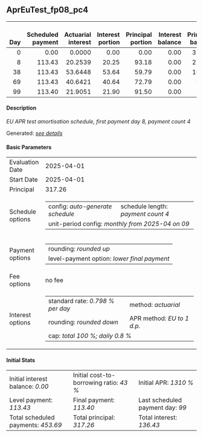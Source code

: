 <h2>AprEuTest_fp08_pc4</h2>
<table>
    <thead style="vertical-align: bottom;">
        <th style="text-align: right;">Day</th>
        <th style="text-align: right;">Scheduled payment</th>
        <th style="text-align: right;">Actuarial interest</th>
        <th style="text-align: right;">Interest portion</th>
        <th style="text-align: right;">Principal portion</th>
        <th style="text-align: right;">Interest balance</th>
        <th style="text-align: right;">Principal balance</th>
        <th style="text-align: right;">Total actuarial interest</th>
        <th style="text-align: right;">Total interest</th>
        <th style="text-align: right;">Total principal</th>
    </thead>
    <tr style="text-align: right;">
        <td class="ci00">0</td>
        <td class="ci01" style="white-space: nowrap;">0.00</td>
        <td class="ci02">0.0000</td>
        <td class="ci03">0.00</td>
        <td class="ci04">0.00</td>
        <td class="ci05">0.00</td>
        <td class="ci06">317.26</td>
        <td class="ci07">0.0000</td>
        <td class="ci08">0.00</td>
        <td class="ci09">0.00</td>
    </tr>
    <tr style="text-align: right;">
        <td class="ci00">8</td>
        <td class="ci01" style="white-space: nowrap;">113.43</td>
        <td class="ci02">20.2539</td>
        <td class="ci03">20.25</td>
        <td class="ci04">93.18</td>
        <td class="ci05">0.00</td>
        <td class="ci06">224.08</td>
        <td class="ci07">20.2539</td>
        <td class="ci08">20.25</td>
        <td class="ci09">93.18</td>
    </tr>
    <tr style="text-align: right;">
        <td class="ci00">38</td>
        <td class="ci01" style="white-space: nowrap;">113.43</td>
        <td class="ci02">53.6448</td>
        <td class="ci03">53.64</td>
        <td class="ci04">59.79</td>
        <td class="ci05">0.00</td>
        <td class="ci06">164.29</td>
        <td class="ci07">73.8986</td>
        <td class="ci08">73.89</td>
        <td class="ci09">152.97</td>
    </tr>
    <tr style="text-align: right;">
        <td class="ci00">69</td>
        <td class="ci01" style="white-space: nowrap;">113.43</td>
        <td class="ci02">40.6421</td>
        <td class="ci03">40.64</td>
        <td class="ci04">72.79</td>
        <td class="ci05">0.00</td>
        <td class="ci06">91.50</td>
        <td class="ci07">114.5407</td>
        <td class="ci08">114.53</td>
        <td class="ci09">225.76</td>
    </tr>
    <tr style="text-align: right;">
        <td class="ci00">99</td>
        <td class="ci01" style="white-space: nowrap;">113.40</td>
        <td class="ci02">21.9051</td>
        <td class="ci03">21.90</td>
        <td class="ci04">91.50</td>
        <td class="ci05">0.00</td>
        <td class="ci06">0.00</td>
        <td class="ci07">136.4458</td>
        <td class="ci08">136.43</td>
        <td class="ci09">317.26</td>
    </tr>
</table>
<h4>Description</h4>
<p><i>EU APR test amortisation schedule, first payment day 8, payment count 4</i></p>
<p>Generated: <i><a href="../GeneratedDate.html">see details</a></i></p>
<h4>Basic Parameters</h4>
<table>
    <tr>
        <td>Evaluation Date</td>
        <td>2025-04-01</td>
    </tr>
    <tr>
        <td>Start Date</td>
        <td>2025-04-01</td>
    </tr>
    <tr>
        <td>Principal</td>
        <td>317.26</td>
    </tr>
    <tr>
        <td>Schedule options</td>
        <td>
            <table>
                <tr>
                    <td>config: <i>auto-generate schedule</i></td>
                    <td>schedule length: <i><i>payment count</i> 4</i></td>
                </tr>
                <tr>
                    <td colspan="2" style="white-space: nowrap;">unit-period config: <i>monthly from 2025-04 on 09</i></td>
                </tr>
            </table>
        </td>
    </tr>
    <tr>
        <td>Payment options</td>
        <td>
            <table>
                <tr>
                    <td>rounding: <i>rounded up</i></td>
                </tr>
                <tr>
                    <td>level-payment option: <i>lower&nbsp;final&nbsp;payment</i></td>
                </tr>
            </table>
        </td>
    </tr>
    <tr>
        <td>Fee options</td>
        <td>no fee
        </td>
    </tr>
    <tr>
        <td>Interest options</td>
        <td>
            <table>
                <tr>
                    <td>standard rate: <i>0.798 % per day</i></td>
                    <td>method: <i>actuarial</i></td>
                </tr>
                <tr>
                    <td>rounding: <i>rounded down</i></td>
                    <td>APR method: <i>EU to 1 d.p.</i></td>
                </tr>
                <tr>
                    <td colspan="2">cap: <i>total 100 %; daily 0.8 %</td>
                </tr>
            </table>
        </td>
    </tr>
</table>
<h4>Initial Stats</h4>
<table>
    <tr>
        <td>Initial interest balance: <i>0.00</i></td>
        <td>Initial cost-to-borrowing ratio: <i>43 %</i></td>
        <td>Initial APR: <i>1310 %</i></td>
    </tr>
    <tr>
        <td>Level payment: <i>113.43</i></td>
        <td>Final payment: <i>113.40</i></td>
        <td>Last scheduled payment day: <i>99</i></td>
    </tr>
    <tr>
        <td>Total scheduled payments: <i>453.69</i></td>
        <td>Total principal: <i>317.26</i></td>
        <td>Total interest: <i>136.43</i></td>
    </tr>
</table>